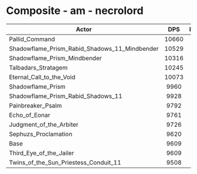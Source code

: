 # Composite - am - necrolord
| Actor | DPS | Increase |
|---|:---:|:---:|
|Pallid_Command|10660|10.93%|
|Shadowflame_Prism_Rabid_Shadows_11_Mindbender|10529|9.57%|
|Shadowflame_Prism_Mindbender|10316|7.35%|
|Talbadars_Stratagem|10245|6.61%|
|Eternal_Call_to_the_Void|10073|4.83%|
|Shadowflame_Prism|9960|3.64%|
|Shadowflame_Prism_Rabid_Shadows_11|9928|3.32%|
|Painbreaker_Psalm|9792|1.89%|
|Echo_of_Eonar|9761|1.58%|
|Judgment_of_the_Arbiter|9726|1.22%|
|Sephuzs_Proclamation|9620|0.11%|
|Base|9609|0.00%|
|Third_Eye_of_the_Jailer|9609|0.00%|
|Twins_of_the_Sun_Priestess_Conduit_11|9508|-1.05%|
